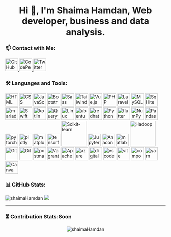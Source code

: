 <h1 align="center">Hi 👋, I'm Shaima Hamdan, Web developer, business and data analysis. </h1>


### 📫 Contact with Me:

<p align="left">
  <!-- GitHub -->
  <a href="https://github.com/shaimaHamdan" target="_blank">
    <img src="https://cdn.jsdelivr.net/gh/devicons/devicon/icons/github/github-original.svg" width="40" alt="GitHub" />
  </a>

  <!-- CodePen -->
  <a href="https://codepen.io/Shaima3h" target="_blank">
    <img src="https://cdn.jsdelivr.net/gh/devicons/devicon/icons/codepen/codepen-original.svg" width="40" alt="CodePen" />
  </a>

  <!-- Twitter -->
  <a href="https://x.com/shaima_3h" target="_blank">
    <img src="https://cdn-icons-png.flaticon.com/512/733/733579.png" width="40" alt="Twitter" />
  </a>
</p>


### 🛠️ Languages and Tools:

<p align="left">
  <!-- Frontend -->
  <img src="https://cdn.jsdelivr.net/gh/devicons/devicon/icons/html5/html5-original.svg" width="40" alt="HTML" />
  <img src="https://cdn.jsdelivr.net/gh/devicons/devicon/icons/css3/css3-original.svg" width="40" alt="CSS" />
  <img src="https://cdn.jsdelivr.net/gh/devicons/devicon/icons/javascript/javascript-original.svg" width="40" alt="JavaScript" />
  <img src="https://cdn.jsdelivr.net/gh/devicons/devicon/icons/bootstrap/bootstrap-plain.svg" width="40" alt="Bootstrap" />
  <img src="https://cdn.jsdelivr.net/gh/devicons/devicon/icons/sass/sass-original.svg" width="40" alt="Sass" />
  <img src="https://cdn.jsdelivr.net/gh/devicons/devicon/icons/tailwindcss/tailwindcss-original.svg" width="40" alt="Tailwind CSS" />
  <img src="https://cdn.jsdelivr.net/gh/devicons/devicon/icons/vuejs/vuejs-original.svg" width="40" alt="Vue.js" />

  <!-- Backend -->
  <img src="https://cdn.jsdelivr.net/gh/devicons/devicon/icons/php/php-original.svg" width="40" alt="PHP" />
  <img src="https://cdn.jsdelivr.net/gh/devicons/devicon/icons/laravel/laravel-original.svg" width="40" alt="Laravel" />
  <img src="https://cdn.jsdelivr.net/gh/devicons/devicon/icons/mysql/mysql-original.svg" width="40" alt="MySQL" />
  <img src="https://cdn.jsdelivr.net/gh/devicons/devicon/icons/sqlite/sqlite-original.svg" width="40" alt="Sql lite" />
  <img src="https://cdn.jsdelivr.net/gh/devicons/devicon/icons/mariadb/mariadb-original.svg" width="40" alt="mariadb" />

  <!-- Programming Languages & Tools -->
  <img src="https://cdn.jsdelivr.net/gh/devicons/devicon/icons/swift/swift-original.svg" width="40" alt="Swift" />
  <img src="https://cdn.jsdelivr.net/gh/devicons/devicon/icons/kotlin/kotlin-original.svg" width="40" alt="kotlin" />
  <img src="https://cdn.jsdelivr.net/gh/devicons/devicon/icons/jquery/jquery-original.svg" width="40" alt="jQuery" />
  <img src="https://cdn.jsdelivr.net/gh/devicons/devicon/icons/linux/linux-original.svg" width="40" alt="Linux" />
  <img src="https://cdn.jsdelivr.net/gh/devicons/devicon/icons/ubuntu/ubuntu-original.svg" width="40" alt="ubentu" />
  <img src="https://cdn.jsdelivr.net/gh/devicons/devicon/icons/redhat/redhat-original-wordmark.svg" width="40" alt="redhat" />
  <img src="https://cdn.jsdelivr.net/gh/devicons/devicon/icons/python/python-original.svg" width="40" alt="Python" />
   <img src="https://cdn.jsdelivr.net/gh/devicons/devicon/icons/flutter/flutter-original.svg" width="40" alt="flutter" />
  <img src="https://cdn.jsdelivr.net/gh/devicons/devicon/icons/numpy/numpy-original.svg" width="40" alt="NumPy" />
  <img src="https://cdn.jsdelivr.net/gh/devicons/devicon/icons/pandas/pandas-original.svg" width="40" alt="Pandas" />
  <img src="https://cdn.jsdelivr.net/gh/devicons/devicon/icons/pytorch/pytorch-original.svg" width="40" alt="pytorch" />
  <img src="https://cdn.jsdelivr.net/gh/devicons/devicon/icons/plotly/plotly-original-wordmark.svg" width="40" alt="plotly" />
  <img src="https://cdn.jsdelivr.net/gh/devicons/devicon/icons/matplotlib/matplotlib-original.svg" width="40" alt="matplotlib" />
  <img src="https://cdn.jsdelivr.net/gh/devicons/devicon/icons/tensorflow/tensorflow-original-wordmark.svg" width="40" alt="tensorflow" />
  <img src="https://raw.githubusercontent.com/scikit-learn/scikit-learn/main/doc/logos/scikit-learn-logo-small.png" width="80" alt="Scikit-learn" />
  <img src="https://cdn.jsdelivr.net/gh/devicons/devicon/icons/jupyter/jupyter-original-wordmark.svg" width="40" alt="Jupyter Notebook" />
  <img src="https://cdn.jsdelivr.net/gh/devicons/devicon/icons/anaconda/anaconda-original-wordmark.svg" width="40" alt="Anaconda" />
   <img src="https://cdn.jsdelivr.net/gh/devicons/devicon/icons/matlab/matlab-original.svg" width="40" alt="matlab" />

  <!-- Big Data -->
  <img src="https://upload.wikimedia.org/wikipedia/commons/0/0e/Hadoop_logo.svg" width="80" alt="Hadoop" />
   <!-- 
  <img src="https://upload.wikimedia.org/wikipedia/commons/0/0e/Hadoop_logo.svg" width="40" alt="Hive" />
  <img src="https://upload.wikimedia.org/wikipedia/commons/0/0e/Hadoop_logo.svg" width="80" alt="SAS" />
   -->
  <!-- DevOps / Tools -->
  <img src="https://cdn.jsdelivr.net/gh/devicons/devicon/icons/git/git-original.svg" width="40" alt="Git" />
  <img src="https://cdn.jsdelivr.net/gh/devicons/devicon/icons/docker/docker-original-wordmark.svg" width="40" alt="Git" />
  <img src="https://cdn.jsdelivr.net/gh/devicons/devicon/icons/postman/postman-original.svg" width="40" alt="postman" />
  <img src="https://cdn.jsdelivr.net/gh/devicons/devicon/icons/vagrant/vagrant-original.svg" width="40" alt="Vagrant" />
  <img src="https://cdn.jsdelivr.net/gh/devicons/devicon/icons/apache/apache-original.svg" width="40" alt="Apache HTTP Server" />
  <img src="https://cdn.jsdelivr.net/gh/devicons/devicon/icons/azure/azure-original.svg" width="40" alt="azure" />
  <img src="https://cdn.jsdelivr.net/gh/devicons/devicon/icons/digitalocean/digitalocean-original.svg" width="40" alt="digitalocean" />
  <img src="https://cdn.jsdelivr.net/gh/devicons/devicon/icons/vscode/vscode-original.svg" width="40" alt="vscode" />
  <img src="https://cdn.jsdelivr.net/gh/devicons/devicon/icons/vitejs/vitejs-original.svg" width="40" alt="vite" />
  <img src="https://cdn.jsdelivr.net/gh/devicons/devicon/icons/composer/composer-original.svg" width="40" alt="composer" />
  <img src="https://cdn.jsdelivr.net/gh/devicons/devicon/icons/yarn/yarn-original.svg" width="40" alt="yarn" />
  <img src="https://cdn.jsdelivr.net/gh/devicons/devicon/icons/canva/canva-original.svg" width="40" alt="Canva" />
</p>

### 📊 GitHub Stats:

<p>
  <img src="https://github-readme-stats.vercel.app/api?username=shaimaHamdan&show_icons=true&theme=radical" alt="shaimaHamdan" />
  <img src="https://github-readme-stats.vercel.app/api/top-langs/?username=shaimaHamdan&layout=compact&theme=radical" />
</p>

---

### ⏳ Contribution Stats:Soon

<p align="center">
  <img src="https://streak-stats.demolab.com/?user=shaimaHamdan&theme=radical" alt="shaimaHamdan" />
</p>

